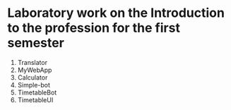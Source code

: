 # Laboratory work on the Introduction to the profession for the first semester
1) Translator
2) MyWebApp
3) Calculator
4) Simple-bot
5) TimetableBot
6) TimetableUI
